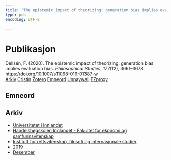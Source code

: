 ```yaml
---
title: 'The epistemic impact of theorizing: generation bias implies evaluation bias'
type: pub
encoding: UTF-8

---
```

<h1>Publikasjon</h1>
<article id="csl-bib-container-8FJBWUI6" class="csl-bib-container">
  <div class="csl-bib-body"> <div class="csl-entry">Dellsén, F. (2020). The epistemic impact of theorizing: generation bias implies evaluation bias. <i>Philosophical Studies</i>, <i>177</i>(12), 3661–3678. <a href="https://doi.org/10.1007/s11098-019-01387-w">https://doi.org/10.1007/s11098-019-01387-w</a></div> </div>
  <div class="csl-bib-buttons">
    <a href="#taxonomy-article-8FJBWUI6" alt="archive" class="csl-bib-button">Arkiv</a>
    <a href="https://app.cristin.no/results/show.jsf?id=1755769" alt="Cristin" class="csl-bib-button">Cristin</a>
    <a href="http://zotero.org/groups/5881554/items/8FJBWUI6" alt="Zotero" class="csl-bib-button">Zotero</a>
    <a href="#keywords-article-8FJBWUI6" alt="keywords" class="csl-bib-button">Emneord</a>
    <a href="http://philsci-archive.pitt.edu/16679/1/Generation%20Bias%20and%20Evaluation%20Bias%20PhilStud%20Accepted.pdf" alt="Unpaywall" class="csl-bib-button">Unpaywall</a>
    <a href="http://philsci-archive.pitt.edu/16679/1/Generation%20Bias%20and%20Evaluation%20Bias%20PhilStud%20Accepted.pdf" alt="EZproxy" class="csl-bib-button">EZproxy</a>
  </div>
  <div id="csl-bib-meta-container-8FJBWUI6"></div>
</article>
<div id="csl-bib-meta-8FJBWUI6" class="csl-bib-meta">
  <article id="keywords-article-8FJBWUI6" class="keywords-article">
    <h1>Emneord</h1>
    
  </article>
  <article id="taxonomy-article-8FJBWUI6" class="taxonomy-article">
    <h1>Arkiv</h1>
    <ul>
      <li>
        <a href="/nn/archive/?key=3DCRN523">Universitetet i Innlandet</a>
      </li>
      <li>
        <a href="/nn/archive/?key=DU8Q9LN9">Handelshøgskolen Innlandet - Fakultet for økonomi og samfunnsvitenskap</a>
      </li>
      <li>
        <a href="/nn/archive/?key=ITYAG68H">Institutt for rettsvitenskap, filosofi og internasjonale studier</a>
      </li>
      <li>
        <a href="/nn/archive/?key=R9ZTQLVS">2019</a>
      </li>
      <li>
        <a href="/nn/archive/?key=KMAAQ3NB">Desember</a>
      </li>
    </ul>
  </article>
</div>
